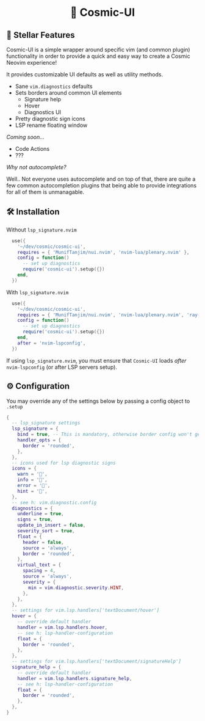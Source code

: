 <h1 align="center">💫 Cosmic-UI</h1>

## 🚀 Stellar Features

Cosmic-UI is a simple wrapper around specific vim (and common plugin) functionality in order to provide a quick and easy way to create a Cosmic Neovim experience!

It provides customizable UI defaults as well as utility methods.

- Sane `vim.diagnostics` defaults
- Sets borders around common UI elements
  - Signature help
  - Hover
  - Diagnostics UI
- Pretty diagnostic sign icons
- LSP rename floating window

_Coming soon..._

- Code Actions
- ???

_Why not autocomplete?_

Well.. Not everyone uses autocomplete and on top of that,
there are quite a few common autocompletion plugins that being able to
provide integrations for all of them is unmanagable.

## 🛠 Installation

Without `lsp_signature.nvim`

```lua
  use({
    '~/dev/cosmic/cosmic-ui',
    requires = { 'MunifTanjim/nui.nvim', 'nvim-lua/plenary.nvim' },
    config = function()
      -- set up diagnostics
      require('cosmic-ui').setup({})
    end,
  })
```

With `lsp_signature.nvim`

```lua
  use({
    '~/dev/cosmic/cosmic-ui',
    requires = { 'MunifTanjim/nui.nvim', 'nvim-lua/plenary.nvim', 'ray-x/lsp_signature.nvim' },
    config = function()
      -- set up diagnostics
      require('cosmic-ui').setup({})
    end,
    after = 'nvim-lspconfig',
  })
```

If using `lsp_signature.nvim`, you must ensure that `Cosmic-UI` loads _after_ `nvim-lspconfig` (or after LSP servers setup).

<!-- This is because `Cosmic-UI` will initialize `lsp_signature.nvim`, which must be set up after LSP server in order to properly hook into the correct LSP handler. -->

## ⚙️ Configuration

You may override any of the settings below by passing a config object to `.setup`

```lua
{
  -- lsp_signature settings
  lsp_signature = {
    bind = true, -- This is mandatory, otherwise border config won't get registered.
    handler_opts = {
      border = 'rounded',
    },
  },
  -- icons used for lsp diagnostic signs
  icons = {
    warn = '',
    info = '',
    error = '',
    hint = '',
  },
  -- see h: vim.diagnostic.config
  diagnostics = {
    underline = true,
    signs = true,
    update_in_insert = false,
    severity_sort = true,
    float = {
      header = false,
      source = 'always',
      border = 'rounded',
    },
    virtual_text = {
      spacing = 4,
      source = 'always',
      severity = {
        min = vim.diagnostic.severity.HINT,
      },
    },
  },
  -- settings for vim.lsp.handlers['textDocument/hover']
  hover = {
    -- override default handler
    handler = vim.lsp.handlers.hover,
    -- see h: lsp-handler-configuration
    float = {
      border = 'rounded',
    },
  },
  -- settings for vim.lsp.handlers['textDocument/signatureHelp']
  signature_help = {
    -- override default handler
    handler = vim.lsp.handlers.signature_help,
    -- see h: lsp-handler-configuration
    float = {
      border = 'rounded',
    },
  },
}
```
